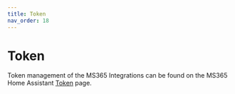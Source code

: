 ```yaml
---
title: Token
nav_order: 18
---
```


# Token

Token management of the MS365 Integrations can be found on the MS365 Home Assistant [Token](https://rogerselwyn.github.io/MS365-HomeAssistant/token.html) page.

